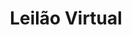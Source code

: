 ---
title: Leilão Virtual
description: Tudo sobre o leilão virtual do jogador.
sidebar_position: 3
---